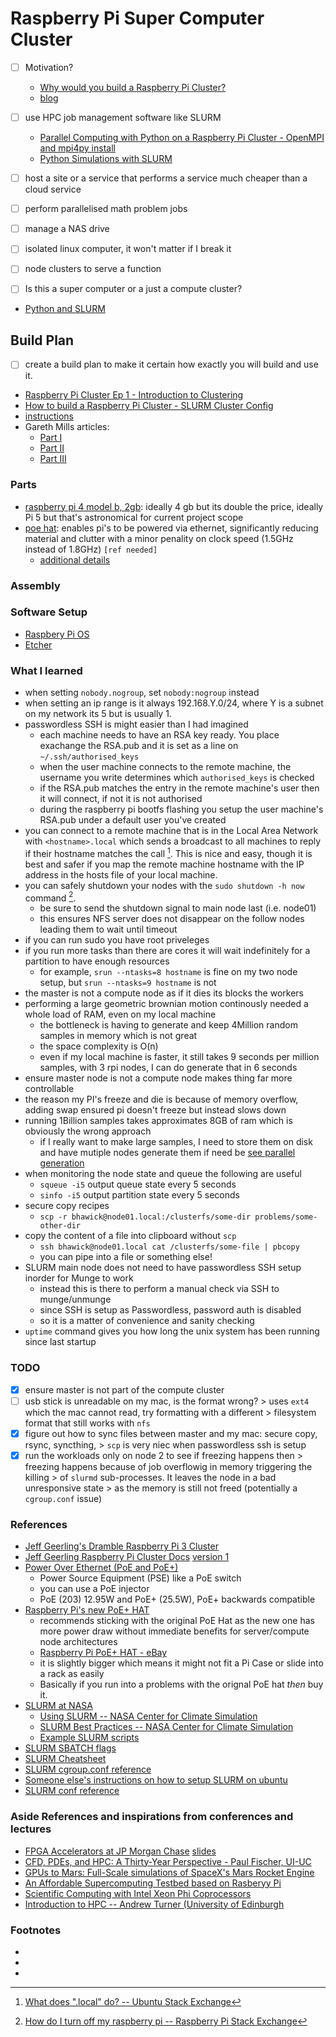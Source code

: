# Raspberry Pi Super Computer Cluster

- [ ] Motivation?
  - [Why would you build a Raspberry Pi Cluster?](https://www.youtube.com/watch?v=8zXG4ySy1m8)
  - [blog](https://www.jeffgeerling.com/blog/2021/why-build-raspberry-pi-cluster)

- [ ] use HPC job management software like SLURM
  - [Parallel Computing with Python on a Raspberry Pi Cluster - OpenMPI and mpi4py install](https://www.youtube.com/watch?v=caXD_6JMXfA)
  - [Python Simulations with SLURM](https://www.youtube.com/watch?v=iJnuLnPeoj8)
- [ ] host a site or a service that performs a service much cheaper than a cloud service
- [ ] perform parallelised math problem jobs
- [ ] manage a NAS drive
- [ ] isolated linux computer, it won't matter if I break it
- [ ] node clusters to serve a function

- [ ] Is this a super computer or a just a compute cluster?

- [Python and SLURM](https://www.youtube.com/watch?app=desktop&v=4lKcou1-3OY)

## Build Plan

- [ ] create a build plan to make it certain how exactly you will build and use it.
- [Raspberry Pi Cluster Ep 1 - Introduction to Clustering](https://www.youtube.com/watch?v=kgVz4-SEhbE)
- [How to build a Raspberry Pi Cluster - SLURM Cluster Config](https://www.youtube.com/watch?v=l5n62HgSQF8)
- [instructions](https://www.youtube.com/redirect?event=video_description&redir_token=QUFFLUhqa3Z2Qkg3V2MwZGxhMUxfc1hBWm9WZGNzMWx4Z3xBQ3Jtc0trbHRxZmxPcTh1eUdXd1RUNEhCM1daWEhPY0JuaHlsUjYwYVJCYldzVkN4aHI5dEFzRmNVZGhtRDZfdHBlN0E4Y0RYNHc4OFlwRUVRc1d6Y2g1OWdHd2xxTGg3ODlaZ0JJSWU1NVRFRE5yZWhKRWozYw&q=https%3A%2F%2Fglmdev.medium.com%2Fbuilding-a-raspberry-pi-cluster-aaa8d1f3d2ca&v=iJnuLnPeoj8)
- Gareth Mills articles: 
  - [Part I](https://glmdev.medium.com/building-a-raspberry-pi-cluster-784f0df9afbd)
  - [Part II](https://glmdev.medium.com/building-a-raspberry-pi-cluster-aaa8d1f3d2ca)
  - [Part III](https://glmdev.medium.com/building-a-raspberry-pi-cluster-f5f2446702e8)

### Parts

- [raspberry pi 4 model b, 2gb](https://www.raspberrypi.com/products/raspberry-pi-4-model-b/specifications/): ideally 4 gb but its double the price, ideally Pi 5 but that's astronomical for current project scope
- [poe hat](https://www.raspberrypi.com/products/poe-hat/): enables pi's to be powered via ethernet, significantly reducing material and clutter with a minor penality on clock speed (1.5GHz instead of 1.8GHz) `[ref needed]`
  - [additional details](https://www.raspberrypi.com/news/announcing-the-raspberry-pi-poe-hat/)

### Assembly

### Software Setup
  - [Raspbery Pi OS](https://www.raspberrypi.com/software/)  
  - [Etcher](https://etcher.balena.io/#download-etcher)

### What I learned
 - when setting `nobody.nogroup`, set `nobody:nogroup` instead
 - when setting an ip range is it always 192.168.Y.0/24, where Y is a subnet on
   my network its 5 but is usually 1. 
 - passwordless SSH is might easier than I had imagined
   - each machine needs to have an RSA key ready. You place exachange the
     RSA.pub and it is set as a line on `~/.ssh/authorised_keys`
   - when the user machine connects to the remote machine, the username you
     write determines which `authorised_keys` is checked
   - if the RSA.pub matches the entry in the remote machine's user then it will
     connect, if not it is not authorised
   - during the raspberry pi bootfs flashing you setup the user machine's
     RSA.pub under a default user you've created
 - you can connect to a remote machine that is in the Local Area Network with
   `<hostname>.local` which sends a broadcast to all machines to reply if their
   hostname matches the call [^se_local]. This is nice and easy, though it is
   best and safer if you map the remote machine hostname with the IP address in
   the hosts file of your local machine.
 - you can safely shutdown your nodes with the `sudo shutdown -h now` command
   [^se_turn-off-pi].
   - be sure to send the shutdown signal to main node last (i.e. node01)
   - this ensures NFS server does not disappear on the follow nodes leading
     them to wait until timeout
 - if you can run sudo you have root priveleges
- if you run more tasks than there are cores it will wait indefinitely for a
  partition to have enough resources
  - for example, `srun --ntasks=8 hostname` is fine on my two node setup, but
    `srun --ntasks=9 hostname` is not
- the master is not a compute node as if it dies its blocks the workers
- performing a large geometric brownian motion continously needed a whole load
  of RAM, even on my local machine
  - the bottleneck is having to generate and keep 4Million random samples in
    memory which is not great 
  - the space complexity is O(n)
  - even if my local machine is faster, it still takes 9 seconds per million
    samples, with 3 rpi nodes, I can do generate that in 6 seconds
- ensure master node is not a compute node makes thing far more controllable
- the reason my PI's freeze and die is because of memory overflow, adding swap
  ensured pi doesn't freeze but instead slows down
- running 1Billion samples takes approximates 8GB of ram which is obviously the
  wrong approach
  - if I really want to make large samples, I need to store them on disk and
    have mutiple nodes generate them if need be [see parallel
    generation](https://numpy.org/doc/stable/reference/random/index.html#parallel-generation)
- when monitoring the node state and queue the following are useful
  - `squeue -i5` output queue state every 5 seconds
  - `sinfo -i5` output partition state every 5 seconds
- secure copy recipes
  - `scp -r bhawick@node01.local:/clusterfs/some-dir problems/some-other-dir`
- copy the content of a file into clipboard without `scp`
  - `ssh bhawick@node01.local cat /clusterfs/some-file | pbcopy`
  - you can pipe into a file or something else!
- SLURM main node does not need to have passwordless SSH setup inorder for
  Munge to work
  - instead this is there to perform a manual check via SSH to munge/unmunge
  - since SSH is setup as Passwordless, password auth is disabled
  - so it is a matter of convenience and sanity checking
- `uptime` command gives you how long the unix system has been running since
  last startup

### TODO
- [x] ensure master is not part of the compute cluster
- [ ] usb stick is unreadable on my mac, is the format wrong?
      > uses `ext4` which the mac cannot read, try formatting with a different
      > filesystem format that still works with `nfs`
- [x] figure out how to sync files between master and my mac: secure copy, rsync, syncthing, 
      > `scp` is very niec when passwordless ssh is setup
- [x] run the workloads only on node 2 to see if freezing happens then
      > freezing happens because of job overflowig in memory triggering the killing
      > of `slurmd` sub-processes. It leaves the node in a bad unresponsive state
      > as the memory is still not freed (potentially a `cgroup.conf` issue)

### References
- [Jeff Geerling's Dramble Raspberry Pi 3 Cluster](https://github.com/geerlingguy/raspberry-pi-dramble)
- [Jeff Geerling Raspberry Pi Cluster Docs](https://github.com/geerlingguy/pi-cluster) [version 1](https://github.com/geerlingguy/turing-pi-cluster)
- [Power Over Ethernet (PoE and PoE+)](https://www.youtube.com/watch?v=dVq9jHwmCrY)
  - Power Source Equipment (PSE) like a PoE switch
  - you can use a PoE injector
  - PoE (203) 12.95W and PoE+ (25.5W), PoE+ backwards compatible
- [Raspberry Pi's new PoE+ HAT](https://www.youtube.com/watch?v=XZ08QKAbBoU)
  - recommends sticking with the original PoE Hat as the new one has more power
    draw without immediate benefits for server/compute node architectures
  - [Raspberry Pi PoE+ HAT - eBay](https://www.ebay.co.uk/itm/134181695050?hash=item1f3dda2e4a:g:ubsAAOSw1pdi3pYf&amdata=enc%3AAQAIAAAA8BE76UfPjtzXWUEOBv3vMEXDERnkeGJAgFpH%2BSzkGCQrqPoZLX1lzORkKIzm6Qci5Gt8cgw0dQ1EYq0vkl3EyZ%2FADEvChIapOSGC730XMdUjn8T6Q8A5eNCUlXqT3%2BfW5lwsRKuq2kGQozBwCEJwVJbZY0odkmrVUIZ9JNyEjn33G4PRZ7ku%2BYut4BJIhleqC2yGglLK6q6ova0HosCxfF%2B7XAjkfa9cs8q3B56yfcJplBUwCSD2%2FCIsQEGs4hJmw5hn9tDrR4MauAmsgaCA3uoyuIshAmmTrkMj%2B1TwSb%2B2Qj3uB5IJGqsydj5HYDTj%2Bw%3D%3D%7Ctkp%3ABk9SR9jshsKBYw)
  - it is slightly bigger which means it might not fit a Pi Case or slide into a rack as easily
  - Basically if you run into a problems with the orignal PoE hat _then_ buy it.
- [SLURM at NASA](https://www.nccs.nasa.gov/sites/default/docs/tutorials/Intro_Slurm_2020-11.pdf)
  - [Using SLURM -- NASA Center for Climate Simulation](https://www.nccs.nasa.gov/nccs-users/instructional/using-slurm)
  - [SLURM Best Practices -- NASA Center for Climate Simulation](https://www.nccs.nasa.gov/nccs-users/instructional/using-slurm/best-practices)
  - [Example SLURM scripts](https://www.nccs.nasa.gov/nccs-users/instructional/using-slurm/example)
- [SLURM SBATCH flags](https://slurm.schedmd.com/sbatch.html)
- [SLURM Cheatsheet](https://slurm.schedmd.com/pdfs/summary.pdf)
- [SLURM cgroup.conf reference](https://slurm.schedmd.com/cgroup.conf.html)
- [Someone else's instructions on how to setup SLURM on ubuntu](https://github.com/MagdyA/Slurm-ubuntu-20.04.1)
- [SLURM conf reference](https://slurm.schedmd.com/slurm.conf.html)

### Aside References and inspirations from conferences and lectures
- [FPGA Accelerators at JP Morgan Chase](https://www.youtube.com/watch?v=9NqX1ETADn0) [slides](http://web.stanford.edu/class/ee380/Abstracts/110511-slides.pdf)
- [CFD, PDEs, and HPC: A Thirty-Year Perspective - Paul Fischer, UI-UC](https://www.youtube.com/watch?v=46AwtHqKFb8)
- [GPUs to Mars: Full-Scale simulations of SpaceX's Mars Rocket Engine](https://www.youtube.com/watch?v=vYA0f6R5KAI)
- [An Affordable Supercomputing Testbed based on Rasberyy Pi](https://www.youtube.com/watch?v=78H-4KqVvrg)
- [Scientific Computing with Intel Xeon Phi Coprocessors](https://www.youtube.com/watch?v=fq_6ckPDNxs)
- [Introduction to HPC -- Andrew Turner (University of Edinburgh](https://www.youtube.com/watch?v=i3cpkJ6iszk)


### Footnotes
- [^se_local]: [What does ".local" do? -- Ubuntu Stack Exchange](https://askubuntu.com/questions/4434/what-does-local-do)
- [^rpi-docs_passwordless-ssh]: [Passwordless SSH Access -- Raspberry Pi Docs](https://www.raspberrypi.com/documentation/computers/remote-access.html#passwordless-ssh-access)
- [^se_turn-off-pi]: [How do I turn off my raspberry pi -- Raspberry Pi Stack Exchange](https://raspberrypi.stackexchange.com/a/383)
